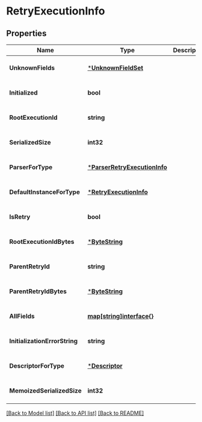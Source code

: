 # RetryExecutionInfo

## Properties
Name | Type | Description | Notes
------------ | ------------- | ------------- | -------------
**UnknownFields** | [***UnknownFieldSet**](UnknownFieldSet.md) |  | [optional] [default to null]
**Initialized** | **bool** |  | [optional] [default to null]
**RootExecutionId** | **string** |  | [optional] [default to null]
**SerializedSize** | **int32** |  | [optional] [default to null]
**ParserForType** | [***ParserRetryExecutionInfo**](ParserRetryExecutionInfo.md) |  | [optional] [default to null]
**DefaultInstanceForType** | [***RetryExecutionInfo**](RetryExecutionInfo.md) |  | [optional] [default to null]
**IsRetry** | **bool** |  | [optional] [default to null]
**RootExecutionIdBytes** | [***ByteString**](ByteString.md) |  | [optional] [default to null]
**ParentRetryId** | **string** |  | [optional] [default to null]
**ParentRetryIdBytes** | [***ByteString**](ByteString.md) |  | [optional] [default to null]
**AllFields** | [**map[string]interface{}**](interface{}.md) |  | [optional] [default to null]
**InitializationErrorString** | **string** |  | [optional] [default to null]
**DescriptorForType** | [***Descriptor**](Descriptor.md) |  | [optional] [default to null]
**MemoizedSerializedSize** | **int32** |  | [optional] [default to null]

[[Back to Model list]](../README.md#documentation-for-models) [[Back to API list]](../README.md#documentation-for-api-endpoints) [[Back to README]](../README.md)

